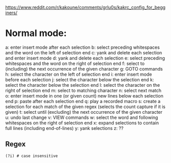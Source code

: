 <https://www.reddit.com/r/kakoune/comments/grlu0s/kakrc_config_for_begginers/>

# Normal mode:

a: enter insert mode after each selection
b: select preceding whitespaces and the word on the left of selection end
c: yank and delete each selection and enter insert mode
d: yank and delete each selection
e: select preceding whitespaces and the word on the right of selection end
f: select to (including) the next occurrence of the given character
g: GOTO commands
h: select the character on the left of selection end
i: enter insert mode before each selection
j: select the character below the selection end
k: select the character below the selection end
l: select the character on the right of selection end
m: select to matching character
n: select next match
o: enter insert mode in one (or given count) new lines below each selection end
p: paste after each selection end
q: play a recorded macro
s: create a selection for each match of the given regex (selects the count capture if it is given)
t: select until (excluding) the next occurrence of the given character
u: undo last change
v: VIEW commands
w: select the word and following whitespaces on the right of selection end
x: expand selections to contain full lines (including end-of-lines)
y: yank selections
z: ??

## Regex

```
(?i) # case insensitive
```
